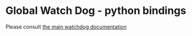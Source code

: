 # Global Watch Dog - python bindings

Please consult [the main watchdog documentation](https://github.com/immesys/wd)

